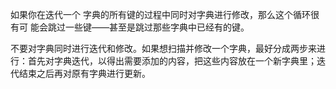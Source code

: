 如果你在迭代一个 字典的所有键的过程中同时对字典进行修改，那么这个循环很有可 能会跳过一些键——甚至是跳过那些字典中已经有的键。

不要对字典同时进行迭代和修改。如果想扫描并修改一个字典，最好分成两步来进行：首先对字典迭代，以得出需要添加的内容，把这些内容放在一个新字典里；迭代结束之后再对原有字典进行更新。
